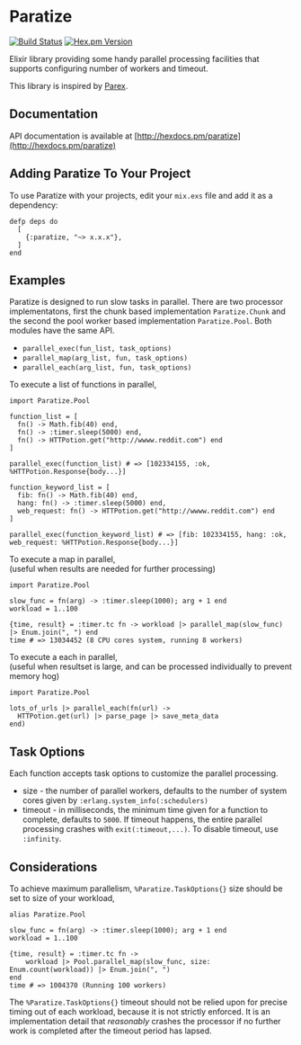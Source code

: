 Paratize
========
[![Build Status](https://travis-ci.org/seantanly/elixir-paratize.svg?branch=master)](https://travis-ci.org/seantanly/elixir-paratize)
[![Hex.pm Version](http://img.shields.io/hexpm/v/paratize.svg?style=flat)](https://hex.pm/packages/paratize)

Elixir library providing some handy parallel processing facilities that supports configuring number of workers and timeout.

This library is inspired by [Parex](https://github.com/StevenJL/parex).

## Documentation

API documentation is available at [http://hexdocs.pm/paratize](http://hexdocs.pm/paratize)

## Adding Paratize To Your Project

To use Paratize with your projects, edit your `mix.exs` file and add it as a dependency:

```
defp deps do
  [
    {:paratize, "~> x.x.x"},
  ]
end
```

## Examples

Paratize is designed to run slow tasks in parallel. There are two processor implementatons, first the chunk based implementation `Paratize.Chunk` and the second the pool worker based implementation `Paratize.Pool`. Both modules have the same API.

* `parallel_exec(fun_list, task_options)`
* `parallel_map(arg_list, fun, task_options)`
* `parallel_each(arg_list, fun, task_options)`

To execute a list of functions in parallel,

```
import Paratize.Pool

function_list = [
  fn() -> Math.fib(40) end,
  fn() -> :timer.sleep(5000) end,
  fn() -> HTTPotion.get("http://wwww.reddit.com") end
]

parallel_exec(function_list) # => [102334155, :ok, %HTTPotion.Response{body...}]

function_keyword_list = [
  fib: fn() -> Math.fib(40) end,
  hang: fn() -> :timer.sleep(5000) end,
  web_request: fn() -> HTTPotion.get("http://wwww.reddit.com") end
]

parallel_exec(function_keyword_list) # => [fib: 102334155, hang: :ok, web_request: %HTTPotion.Response{body...}]

```

To execute a map in parallel,  
(useful when results are needed for further processing)

```
import Paratize.Pool

slow_func = fn(arg) -> :timer.sleep(1000); arg + 1 end
workload = 1..100

{time, result} = :timer.tc fn -> workload |> parallel_map(slow_func) |> Enum.join(", ") end
time # => 13034452 (8 CPU cores system, running 8 workers)
```

To execute a each in parallel,  
(useful when resultset is large, and can be processed individually to prevent memory hog)

```
import Paratize.Pool

lots_of_urls |> parallel_each(fn(url) -> 
  HTTPotion.get(url) |> parse_page |> save_meta_data
end)

```

## Task Options

Each function accepts task options to customize the parallel processing.

* size - the number of parallel workers, defaults to the number of system cores given by `:erlang.system_info(:schedulers)`
* timeout - in milliseconds, the minimum time given for a function to complete, defaults to `5000`. If timeout happens, the entire parallel processing crashes with `exit(:timeout,...)`. To disable timeout, use `:infinity`.


## Considerations

To achieve maximum parallelism, `%Paratize.TaskOptions{}` size should be set to size of your workload,

```
alias Paratize.Pool

slow_func = fn(arg) -> :timer.sleep(1000); arg + 1 end
workload = 1..100

{time, result} = :timer.tc fn -> 
    workload |> Pool.parallel_map(slow_func, size: Enum.count(workload)) |> Enum.join(", ") 
end
time # => 1004370 (Running 100 workers)

```

The `%Paratize.TaskOptions{}` timeout should not be relied upon for precise timing out of each workload, because it is not strictly enforced. It is an implementation detail that *reasonably* crashes the processor if no further work is completed after the timeout period has lapsed. 
